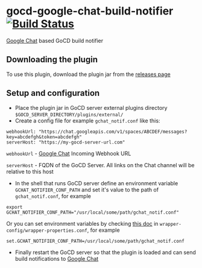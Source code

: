 # gocd-google-chat-build-notifier [![Build Status](https://travis-ci.org/susmithasrimani/gocd-google-chat-build-notifier.svg?branch=master)](https://travis-ci.org/susmithasrimani/gocd-google-chat-build-notifier)

[Google Chat](https://chat.google.com) based GoCD build notifier

## Downloading the plugin

To use this plugin, download the plugin jar from the [releases page](https://github.com/susmithasrimani/gocd-google-chat-build-notifier/releases)

## Setup and configuration
* Place the plugin jar in GoCD server external plugins directory `$GOCD_SERVER_DIRECTORY/plugins/external/`
* Create a config file for example `gchat_notif.conf` like this:

```
webhookUrl: "https://chat.googleapis.com/v1/spaces/ABCDEF/messages?key=abcdefgh&token=abcdefgh"
serverHost: "https://my-gocd-server-url.com"
```

`webhookUrl` - [Google Chat](https://chat.google.com) Incoming Webhook URL

`serverHost` - FQDN of the GoCD Server. All links on the Chat channel will be relative to this host

* In the shell that runs GoCD server define an environment variable `GCHAT_NOTIFIER_CONF_PATH` and set it's value to the path of `gchat_notif.conf`, for example
```
export GCHAT_NOTIFIER_CONF_PATH="/usr/local/some/path/gchat_notif.conf"
```
Or you can set environment variables by checking [this doc](https://docs.gocd.org/current/installation/install/server/linux.html#overriding-default-startup-arguments-and-environment) in `wrapper-config/wrapper-properties.conf`, for example
```
set.GCHAT_NOTIFIER_CONF_PATH=/usr/local/some/path/gchat_notif.conf
```
* Finally restart the GoCD server so that the plugin is loaded and can send build notifications to [Google Chat](https://chat.google.com)
